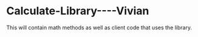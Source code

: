# Calculate-Library----Vivian
This will contain math methods as well as client code that uses the library.
